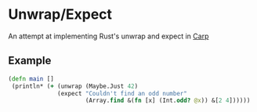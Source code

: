 # Unwrap/Expect

An attempt at implementing Rust's unwrap and expect in [Carp](https://www.github.com/carp-lang/carp)

## Example

```clojure
(defn main []
 (println* (+ (unwrap (Maybe.Just 42)
              (expect "Couldn't find an odd number"
                      (Array.find &(fn [x] (Int.odd? @x)) &[2 4])))))
```
